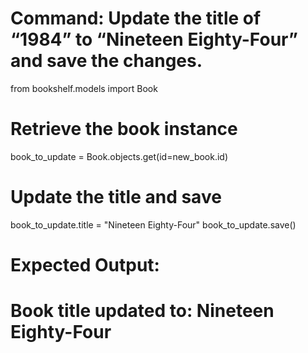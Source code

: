 # Command: Update the title of “1984” to “Nineteen Eighty-Four” and save the changes.
from bookshelf.models import Book

# Retrieve the book instance
book_to_update = Book.objects.get(id=new_book.id)

# Update the title and save
book_to_update.title = "Nineteen Eighty-Four"
book_to_update.save()

# Expected Output:
# Book title updated to: Nineteen Eighty-Four
